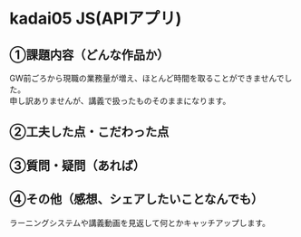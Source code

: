 # kadai05 JS(APIアプリ)

## ①課題内容（どんな作品か）
GW前ごろから現職の業務量が増え、ほとんど時間を取ることができませんでした。  
申し訳ありませんが、講義で扱ったものそのままになります。  

## ②工夫した点・こだわった点

## ③質問・疑問（あれば）

## ④その他（感想、シェアしたいことなんでも）
ラーニングシステムや講義動画を見返して何とかキャッチアップします。
